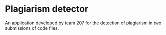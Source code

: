 # Plagiarism detector 

An application developed by team 207 for the detection of plagiarism in two submissions of code files.
